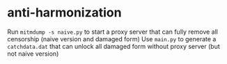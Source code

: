 # anti-harmonization
Run `mitmdump -s naive.py` to start a proxy server that can fully remove all censorship (naive version and damaged form)
Use `main.py` to generate a `catchdata.dat` that can unlock all damaged form without proxy server (but not naive version)